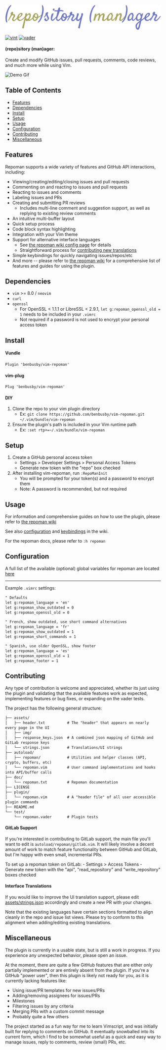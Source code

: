 ![Repoman Banner](doc/repoman-banner.svg)

[![vint](https://github.com/benbusby/vim-repoman/workflows/vint/badge.svg)](https://github.com/benbusby/vim-repoman/actions?query=workflow%3Avint)
[![vader](https://github.com/benbusby/vim-repoman/workflows/vader/badge.svg)](https://github.com/benbusby/vim-repoman/actions?query=workflow%3Avader)

#### (repo)sitory (man)ager:

Create and modify GitHub issues, pull requests, comments, code reviews, and much more while using Vim.

![Demo Gif](https://raw.githubusercontent.com/wiki/benbusby/vim-repoman/images/repoman.gif)

## Table of Contents
- [Features](#features)
- [Dependencies](#dependencies)
- [Install](#install)
- [Setup](#setup)
- [Usage](#usage)
- [Configuration](#configuration)
- [Contributing](#contributing)
- [Miscellaneous](#miscellaneous)

## Features
Repoman supports a wide variety of features and GitHub API interactions, including:

- Viewing/creating/editing/closing issues and pull requests
- Commenting on and reacting to issues and pull requests
- Reacting to issues and comments
- Labeling issues and PRs
- Creating and submitting PR reviews
    - Includes multi-line comment and suggestion support, as well as replying to existing review comments
- An intuitive multi-buffer layout
- Quick setup process
- Code block syntax highlighting
- Integration with your Vim theme
- Support for alternative interface languages
    - See [the repoman wiki config page](https://github.com/benbusby/vim-repoman/wiki/Configuration#appearanceui) for details
    - Straightforward process for [contributing new translations](#interface-translations)
- Simple keybindings for quickly navigating issues/repos/etc
- And more -- please refer to [the repoman wiki](https://github.com/benbusby/vim-repoman/wiki) for a comprehensive list of features and guides for using the plugin.

## Dependencies
- `vim` >= 8.0 / `neovim`
- `curl`
- `openssl`
  - For OpenSSL < 1.1.1 or LibreSSL < 2.9.1, `let g:repoman_openssl_old = 1` needs to be included in your `.vimrc`
  - Not required if a password is not used to encrypt your personal access token

## Install
#### Vundle
`Plugin 'benbusby/vim-repoman'`
#### vim-plug
`Plug 'benbusby/vim-repoman'`
#### DIY
  1. Clone the repo to your vim plugin directory
      - Ex: `git clone https://github.com/benbusby/vim-repoman.git ~/.vim/bundle/vim-repoman`
  2. Ensure the plugin's path is included in your Vim runtime path
      - Ex: `:set rtp+=~/.vim/bundle/vim-repoman`

## Setup
1. Create a GitHub personal access token
    - Settings > Developer Settings > Personal Access Tokens
    - Generate new token with the "repo" box checked
2. After installing vim-repoman, run `:RepoManInit`
    - You will be prompted for your token(s) and a password to encrypt them
    - Note: A password is recommended, but not required

## Usage

For information and comprehensive guides on how to use the plugin, please refer to [the repoman wiki](https://github.com/benbusby/vim-repoman/wiki)

See also [configuration](https://github.com/benbusby/vim-repoman/wiki/Configuration) and [keybindings](https://github.com/benbusby/vim-repoman/wiki/Keybindings) in the wiki.

For the repoman docs, please refer to `:h repoman`

## Configuration

A full list of the available (optional) global variables for repoman are located [here](https://github.com/benbusby/vim-repoman/wiki/Configuration)

<hr>
  
Example `.vimrc` settings:
```vim
" Defaults
let g:repoman_language = 'en'
let g:repoman_show_outdated = 0
let g:repoman_openssl_old = 0
```

```vim
" French, show outdated, use short command alternatives
let g:repoman_language = 'fr'
let g:repoman_show_outdated = 1
let g:repoman_short_commands = 1
```

```vim
" Spanish, use older OpenSSL, show footer
let g:repoman_language = 'es'
let g:repoman_openssl_old = 1
let g:repoman_footer = 1
```

## Contributing

Any type of contribution is welcome and appreciated, whether its just using the plugin and validating that the available features work as expected, implementing features or bug fixes, or expanding on the vader tests.

The project has the following general structure:

```
├── assets/
│   ├── header.txt          # The "header" that appears on nearly every page in the UI 
│   ├── img/
│   ├── response_keys.json  # A combined json mapping of GitHub and GitLab response keys
│   └── strings.json        # Translations/UI strings
├── autoload/
│   ├── repoman/            # Utilities and helper classes (API, crypto, buffers, etc)
│   └── repoman.vim         # User command implementations and hooks into API/buffer calls
├── doc/
│   └── repoman.txt         # Repoman documentation
├── LICENSE
├── plugin/
│   └── repoman.vim         # A "header file" of all user accessible plugin commands
├── README.md
└── test/
    └── repoman.vader       # Plugin tests
```

#### GitLab Support
If you're interested in contributing to GitLab support, the main file you'll want to edit is `autoload/repoman/gitlab.vim`. It will likely involve a decent amount of work to match feature functionality between GitHub and GitLab, but I'm happy with even small, incremental PRs.

To set up a repoman token on GitLab:
    - Settings > Access Tokens
    - Generate new token with the "api", "read_repository" and "write_repository" boxes checked

#### Interface Translations
If you would like to improve the UI translation support, please edit [assets/strings.json](assets/strings.json) accordingly and create a new PR with your changes.

Note that the existing languages have certain sections formatted to align cleanly in the repo and issue list views. Please try to conform to this alignment when adding/editing existing translations.

## Miscellaneous

The plugin is currently in a usable state, but is still a work in progress. If you experience any unexpected behavior, please open an issue.

At the moment, there are quite a few GitHub features that are either only partially implemented or are entirely absent from the plugin. If you're a GitHub "power user", then this plugin is likely not ready for you, as it is currently lacking features like:

- Using issue/PR templates for new issues/PRs
- Adding/removing assignees for issues/PRs
- Milestones
- Filtering issues by any criteria
- Merging PRs with a custom commit message
- Probably quite a few others

The project started as a fun way for me to learn Vimscript, and was initially built for replying to comments on GitHub. It eventually snowballed into its current form, which I find to be somewhat useful as a quick and easy way to manage issues, reply to comments, review (small) PRs, etc.
